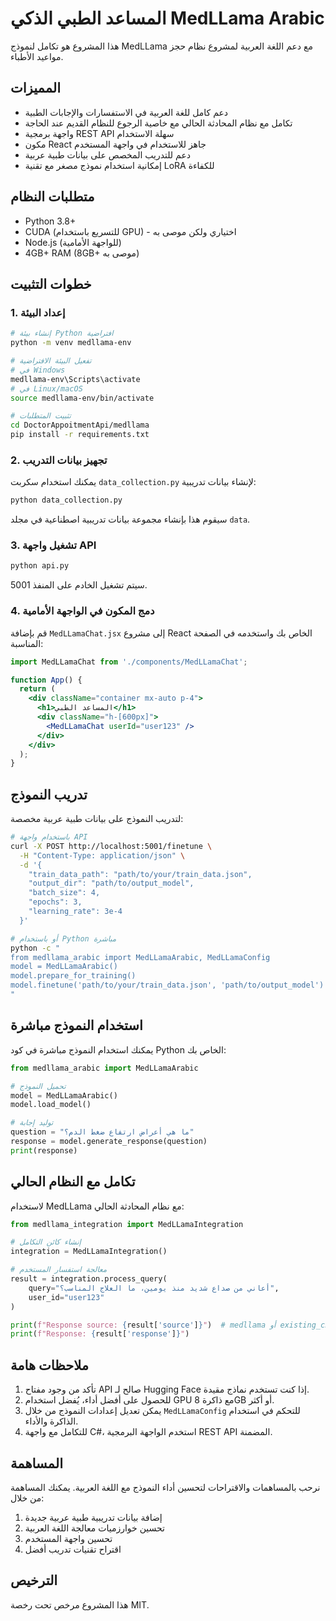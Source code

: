 # المساعد الطبي الذكي MedLLama Arabic

هذا المشروع هو تكامل لنموذج MedLLama مع دعم اللغة العربية لمشروع نظام حجز مواعيد الأطباء.

## المميزات

- دعم كامل للغة العربية في الاستفسارات والإجابات الطبية
- تكامل مع نظام المحادثة الحالي مع خاصية الرجوع للنظام القديم عند الحاجة
- واجهة برمجية REST API سهلة الاستخدام
- مكون React جاهز للاستخدام في واجهة المستخدم
- دعم للتدريب المخصص على بيانات طبية عربية
- إمكانية استخدام نموذج مصغر مع تقنية LoRA للكفاءة

## متطلبات النظام

- Python 3.8+
- CUDA (للتسريع باستخدام GPU) - اختياري ولكن موصى به
- Node.js (للواجهة الأمامية)
- 4GB+ RAM (8GB+ موصى به)

## خطوات التثبيت

### 1. إعداد البيئة

```bash
# إنشاء بيئة Python افتراضية
python -m venv medllama-env

# تفعيل البيئة الافتراضية
# في Windows
medllama-env\Scripts\activate
# في Linux/macOS
source medllama-env/bin/activate

# تثبيت المتطلبات
cd DoctorAppoitmentApi/medllama
pip install -r requirements.txt
```

### 2. تجهيز بيانات التدريب

يمكنك استخدام سكربت `data_collection.py` لإنشاء بيانات تدريبية:

```bash
python data_collection.py
```

سيقوم هذا بإنشاء مجموعة بيانات تدريبية اصطناعية في مجلد `data`.

### 3. تشغيل واجهة API

```bash
python api.py
```

سيتم تشغيل الخادم على المنفذ 5001.

### 4. دمج المكون في الواجهة الأمامية

قم بإضافة `MedLLamaChat.jsx` إلى مشروع React الخاص بك واستخدمه في الصفحة المناسبة:

```jsx
import MedLLamaChat from './components/MedLLamaChat';

function App() {
  return (
    <div className="container mx-auto p-4">
      <h1>المساعد الطبي</h1>
      <div className="h-[600px]">
        <MedLLamaChat userId="user123" />
      </div>
    </div>
  );
}
```

## تدريب النموذج

لتدريب النموذج على بيانات طبية عربية مخصصة:

```bash
# باستخدام واجهة API
curl -X POST http://localhost:5001/finetune \
  -H "Content-Type: application/json" \
  -d '{
    "train_data_path": "path/to/your/train_data.json",
    "output_dir": "path/to/output_model",
    "batch_size": 4,
    "epochs": 3,
    "learning_rate": 3e-4
  }'

# أو باستخدام Python مباشرة
python -c "
from medllama_arabic import MedLLamaArabic, MedLLamaConfig
model = MedLLamaArabic()
model.prepare_for_training()
model.finetune('path/to/your/train_data.json', 'path/to/output_model')
"
```

## استخدام النموذج مباشرة

يمكنك استخدام النموذج مباشرة في كود Python الخاص بك:

```python
from medllama_arabic import MedLLamaArabic

# تحميل النموذج
model = MedLLamaArabic()
model.load_model()

# توليد إجابة
question = "ما هي أعراض ارتفاع ضغط الدم؟"
response = model.generate_response(question)
print(response)
```

## تكامل مع النظام الحالي

لاستخدام MedLLama مع نظام المحادثة الحالي:

```python
from medllama_integration import MedLLamaIntegration

# إنشاء كائن التكامل
integration = MedLLamaIntegration()

# معالجة استفسار المستخدم
result = integration.process_query(
    query="أعاني من صداع شديد منذ يومين، ما العلاج المناسب؟", 
    user_id="user123"
)

print(f"Response source: {result['source']}")  # medllama أو existing_chatbot
print(f"Response: {result['response']}")
```

## ملاحظات هامة

1. تأكد من وجود مفتاح API صالح لـ Hugging Face إذا كنت تستخدم نماذج مقيدة.
2. للحصول على أفضل أداء، يُفضل استخدام GPU مع ذاكرة 8GB أو أكثر.
3. يمكن تعديل إعدادات النموذج من خلال `MedLLamaConfig` للتحكم في استخدام الذاكرة والأداء.
4. للتكامل مع واجهة C#، استخدم الواجهة البرمجية REST API المضمنة.

## المساهمة

نرحب بالمساهمات والاقتراحات لتحسين أداء النموذج مع اللغة العربية. يمكنك المساهمة من خلال:

1. إضافة بيانات تدريبية طبية عربية جديدة
2. تحسين خوارزميات معالجة اللغة العربية
3. تحسين واجهة المستخدم
4. اقتراح تقنيات تدريب أفضل

## الترخيص

هذا المشروع مرخص تحت رخصة MIT.
